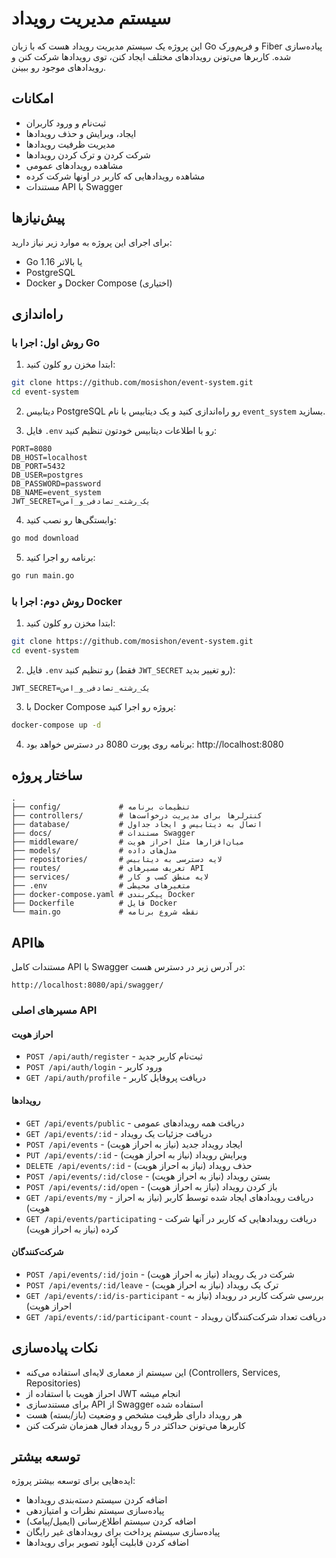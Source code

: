 # سیستم مدیریت رویداد

این پروژه یک سیستم مدیریت رویداد هست که با زبان Go و فریم‌ورک Fiber پیاده‌سازی شده. کاربرها می‌تونن رویدادهای مختلف ایجاد کنن، توی رویدادها شرکت کنن و رویدادهای موجود رو ببینن.

## امکانات

- ثبت‌نام و ورود کاربران
- ایجاد، ویرایش و حذف رویدادها
- مدیریت ظرفیت رویدادها
- شرکت کردن و ترک کردن رویدادها
- مشاهده رویدادهای عمومی
- مشاهده رویدادهایی که کاربر در اونها شرکت کرده
- مستندات API با Swagger

## پیش‌نیازها

برای اجرای این پروژه به موارد زیر نیاز دارید:

- Go 1.16 یا بالاتر
- PostgreSQL
- Docker و Docker Compose (اختیاری)

## راه‌اندازی

### روش اول: اجرا با Go

1. ابتدا مخزن رو کلون کنید:
```bash
git clone https://github.com/mosishon/event-system.git
cd event-system
```

2. دیتابیس PostgreSQL رو راه‌اندازی کنید و یک دیتابیس با نام `event_system` بسازید.

3. فایل `.env` رو با اطلاعات دیتابیس خودتون تنظیم کنید:
```
PORT=8080
DB_HOST=localhost
DB_PORT=5432
DB_USER=postgres
DB_PASSWORD=password
DB_NAME=event_system
JWT_SECRET=یک_رشته_تصادفی_و_امن
```

4. وابستگی‌ها رو نصب کنید:
```bash
go mod download
```

5. برنامه رو اجرا کنید:
```bash
go run main.go
```

### روش دوم: اجرا با Docker

1. ابتدا مخزن رو کلون کنید:
```bash
git clone https://github.com/mosishon/event-system.git
cd event-system
```

2. فایل `.env` رو تنظیم کنید (فقط `JWT_SECRET` رو تغییر بدید):
```
JWT_SECRET=یک_رشته_تصادفی_و_امن
```

3. با Docker Compose پروژه رو اجرا کنید:
```bash
docker-compose up -d
```

4. برنامه روی پورت 8080 در دسترس خواهد بود: http://localhost:8080

## ساختار پروژه

```
.
├── config/             # تنظیمات برنامه
├── controllers/        # کنترلرها برای مدیریت درخواست‌ها
├── database/           # اتصال به دیتابیس و ایجاد جداول
├── docs/               # مستندات Swagger
├── middleware/         # میان‌افزارها مثل احراز هویت
├── models/             # مدل‌های داده
├── repositories/       # لایه دسترسی به دیتابیس
├── routes/             # تعریف مسیرهای API
├── services/           # لایه منطق کسب و کار
├── .env                # متغیرهای محیطی
├── docker-compose.yaml # پیکربندی Docker
├── Dockerfile          # فایل Docker
└── main.go             # نقطه شروع برنامه
```

## API‌ها

مستندات کامل API با Swagger در آدرس زیر در دسترس هست:
```
http://localhost:8080/api/swagger/
```

### مسیرهای اصلی API

#### احراز هویت
- `POST /api/auth/register` - ثبت‌نام کاربر جدید
- `POST /api/auth/login` - ورود کاربر
- `GET /api/auth/profile` - دریافت پروفایل کاربر

#### رویدادها
- `GET /api/events/public` - دریافت همه رویدادهای عمومی
- `GET /api/events/:id` - دریافت جزئیات یک رویداد
- `POST /api/events` - ایجاد رویداد جدید (نیاز به احراز هویت)
- `PUT /api/events/:id` - ویرایش رویداد (نیاز به احراز هویت)
- `DELETE /api/events/:id` - حذف رویداد (نیاز به احراز هویت)
- `POST /api/events/:id/close` - بستن رویداد (نیاز به احراز هویت)
- `POST /api/events/:id/open` - باز کردن رویداد (نیاز به احراز هویت)
- `GET /api/events/my` - دریافت رویدادهای ایجاد شده توسط کاربر (نیاز به احراز هویت)
- `GET /api/events/participating` - دریافت رویدادهایی که کاربر در آنها شرکت کرده (نیاز به احراز هویت)

#### شرکت‌کنندگان
- `POST /api/events/:id/join` - شرکت در یک رویداد (نیاز به احراز هویت)
- `POST /api/events/:id/leave` - ترک یک رویداد (نیاز به احراز هویت)
- `GET /api/events/:id/is-participant` - بررسی شرکت کاربر در رویداد (نیاز به احراز هویت)
- `GET /api/events/:id/participant-count` - دریافت تعداد شرکت‌کنندگان رویداد

## نکات پیاده‌سازی

- این سیستم از معماری لایه‌ای استفاده می‌کنه (Controllers, Services, Repositories)
- احراز هویت با استفاده از JWT انجام میشه
- برای مستندسازی API از Swagger استفاده شده
- هر رویداد دارای ظرفیت مشخص و وضعیت (باز/بسته) هست
- کاربرها می‌تونن حداکثر در 5 رویداد فعال همزمان شرکت کنن

## توسعه بیشتر

ایده‌هایی برای توسعه بیشتر پروژه:

- اضافه کردن سیستم دسته‌بندی رویدادها
- پیاده‌سازی سیستم نظرات و امتیازدهی
- اضافه کردن سیستم اطلاع‌رسانی (ایمیل/پیامک)
- پیاده‌سازی سیستم پرداخت برای رویدادهای غیر رایگان
- اضافه کردن قابلیت آپلود تصویر برای رویدادها

